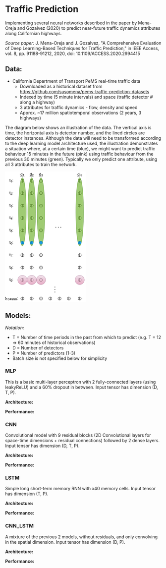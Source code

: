 # Traffic Prediction
Implementing several neural networks described in the paper by Mena-Oreja and Gozalvez (2020) to predict near-future traffic dynamics attributes along Californian highways.

*Source paper:* J. Mena-Oreja and J. Gozalvez, "A Comprehensive Evaluation of Deep Learning-Based Techniques for Traffic Prediction," in IEEE Access, vol. 8, pp. 91188-91212, 2020, doi: 10.1109/ACCESS.2020.2994415

## Data:
- California Department of Transport PeMS real-time traffic data
	- Downloaded as a historical dataset from https://github.com/susomena/pems-traffic-prediction-datasets
	- Indexed by time (5 minute intervals) and space (traffic detector # along a highway)
	- 3 attributes for traffic dynamics - flow, density and speed
	- Approx. ~17 million spatiotemporal observations (2 years, 3 highways)

The diagram below shows an illustration of the data. The vertical axis is time, the horizontal axis is detector number, and the lined circles are detector instances. Although the data will need to be transformed according to the deep learning model architecture used, the illustration demonstrates a situation where, at a certain time (blue), we might want to predict traffic behaviour 15 minutes in the future (pink) using traffic behaviour from the previous 30 minutes (green). Typically we only predict one attribute, using all 3 attributes to train the network.

![data_layout](/Output/Untitled%20Diagram.png)

## Models:
*Notation:*
- T = Number of time periods in the past from which to predict (e.g. T = 12 => 60 minutes of historical observations)
- D = Number of detectors
- P = Number of predictors (1-3)
- Batch size is not specified below for simplicity

### MLP
This is a basic multi-layer perceptron with 2 fully-connected layers (using leakyReLU) and a 60% dropout in between. Input tensor has dimension (D, T, P).

**Architecture:**


**Performance:**

### CNN
Convolutional model with 9 residual blocks (2D Convolutional layers for space-time dimensions + residual connections) followed by 2 dense layers. Input tensor has dimension (D, T, P).

**Architecture:**


**Performance:**


### LSTM
Simple long short-term memory RNN with x40 memory cells. Input tensor has dimension (T, P).

**Architecture:**


**Performance:**


### CNN_LSTM
A mixture of the previous 2 models, without residuals, and only convolving in the spatial dimension. Input tensor has dimension (D, P).

**Architecture:**


**Performance:**

